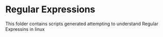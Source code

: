 # Regular Expressions

This folder contains scripts generated attempting to understand Regular Expressins in linux

